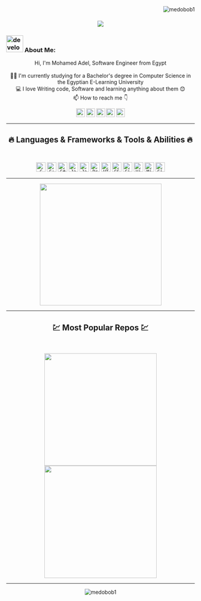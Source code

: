 <img align="right" src="https://visitor-badge.laobi.icu/badge?page_id=medobob1/medobob1" alt="medobob1">    
<!-- [![Typing SVG](http://readme-typing-svg.herokuapp.com?font=Fira+Code&size=15&pause=1000&width=435&lines=Howdy%2C+and+welcome+to+my+profile+%F0%9F%98%81;My+name+is+Mohamed+Adel+but+you+call+me+Medo+%F0%9F%98%8A;I'm+a+programming+polyglot+%E2%9D%A4;Who+loves+to+speak+in+the+languages+of+the+digital+world+%F0%9F%98%8E;I+love+all+kinds+of+Software+Development+%F0%9F%A4%97)](https://git.io/typing-svg)  -->

<h1 align="center">
  <a href="https://git.io/typing-svg">
    <img src="http://readme-typing-svg.herokuapp.com?font=Fira+Code&size=15&pause=1000&width=435&lines=Howdy%2C+and+welcome+to+my+profile+%F0%9F%98%81;My+name+is+Mohamed+Adel+but+you+call+me+Medo+%F0%9F%98%8A;I'm+a+programming+polyglot+%E2%9D%A4;Who+loves+to+speak+in+the+languages+of+the+digital+world+%F0%9F%98%8E;I+love+all+kinds+of+Software+Development+%F0%9F%A4%97">
  </a>
</h1>
   
###  <img src="/images/Developer.gif" alt="developer gif"  height="45px">  About Me:
<p align="center">
  Hi, I'm Mohamed Adel, Software Engineer from Egypt
  <br>
  <br>
  👨‍🎓 I'm currently studying for a Bachelor's degree in Computer Science in the Egyptian E-Learning University
  <br>
  💻 I love Writing code, Software and learning anything about them 😊
  <br>
  📫 How to reach me 👇
</p>
<p align="center"> <a href="https://www.linkedin.com/in/mohamed-adel-dev/"><img src="https://img.shields.io/badge/linkedin-%230077B5.svg?&style=for-the-badge&logo=linkedin&logoColor=white" height=23></a> <a href="mailto:moadelwo77@gmail.com"><img src="https://img.shields.io/badge/Gmail-D14836?style=for-the-badge&logo=gmail&logoColor=white" height=23></a> <a href="http://wa.me//201287231102"><img src="https://img.shields.io/badge/WhatsApp-25D366?style=for-the-badge&logo=whatsapp&logoColor=white" height=23></a> <a href="https://www.facebook.com/mohamedadeldev"><img src="https://img.shields.io/badge/Facebook-1877F2?style=for-the-badge&logo=facebook&logoColor=white" height=23></a> <a href="https://github.com/medobob1/"><img src="https://img.shields.io/badge/GitHub-100000?style=for-the-badge&logo=github&logoColor=white" height=23></a></p>
<hr>
<h2 align="center">🔥 Languages & Frameworks & Tools & Abilities 🔥</h2><br>
<p align="center">
  <code><img title="C" height="25" src="https://upload.wikimedia.org/wikipedia/commons/1/18/C_Programming_Language.svg"></code>
  <code><img title="C++" height="25" src="https://upload.wikimedia.org/wikipedia/commons/1/18/ISO_C%2B%2B_Logo.svg"></code>
  <code><img title="C#" height="25" src="https://upload.wikimedia.org/wikipedia/commons/0/0d/C_Sharp_wordmark.svg"></code>
  <code><img title="Java" height="25" src="https://upload.wikimedia.org/wikipedia/commons/b/bc/Faenza-text-x-java.svg"></code>
  <code><img title="Javascript" height="25" src="https://upload.wikimedia.org/wikipedia/commons/9/99/Unofficial_JavaScript_logo_2.svg"></code>
  <code><img title="Problem Solving" height="25" src="https://upload.wikimedia.org/wikipedia/commons/a/a6/Rubik%27s_cube.svg"></code>
  <code><img title="HTML5" height="25" src="https://upload.wikimedia.org/wikipedia/commons/6/61/HTML5_logo_and_wordmark.svg"></code>
  <code><img title="CSS" height="25" src="https://upload.wikimedia.org/wikipedia/commons/d/d5/CSS3_logo_and_wordmark.svg"></code>
  <code><img title="Git" height="25" src="https://upload.wikimedia.org/wikipedia/commons/e/e0/Git-logo.svg"></code>
  <code><img title="Visual Studio Code" height="25" src="https://upload.wikimedia.org/wikipedia/commons/9/9a/Visual_Studio_Code_1.35_icon.svg"></code>
  <code><img title="Microsoft Visual Studio" height="25" src="https://upload.wikimedia.org/wikipedia/commons/2/2c/Visual_Studio_Icon_2022.svg"></code>
  <code><img title="GitHub" height="25" src="https://upload.wikimedia.org/wikipedia/commons/9/95/Font_Awesome_5_brands_github.svg"></code>
</p>
<hr>

<p align="center">
<a href="https://github.com/medobob1/">
      <img width=325  src="[![Top Langs](https://github-readme-stats.vercel.app/api/top-langs/?username=medobob1)](https://github.com/anuraghazra/github-readme-stats)" />
 </a>
</p>

<hr>
<h2 align="center">💹 Most Popular Repos 💹</h2>
<br>
<p align="center">
<a href="https://github.com/medobob1/Medobob">
  <img width=300 align="center" src="https://github-readme-stats.vercel.app/api/pin/?username=medobob1&repo=Medobob&title_color=ffffff&text_color=c9cacc&icon_color=2bbc8a&bg_color=1d1f21" />
</a>   
  
<a href="https://github.com/medobob1/Contact-app">
  <img width=300 align="center" src="https://github-readme-stats.vercel.app/api/pin/?username=medobob1&repo=Contact-app&title_color=ffffff&text_color=c9cacc&icon_color=2bbc8a&bg_color=1d1f21" />
</a>    

</p>

<hr>

<p  align="center">
<img src="https://visitor-badge.laobi.icu/badge?page_id=medobob1" alt="medobob1"/>       
</p>
